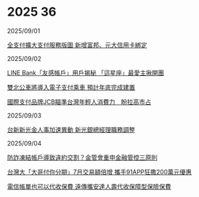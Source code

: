 # 2025 36

2025/09/01

[全支付擴大支付服務版圖 新增富邦、元大信用卡綁定](https://money.udn.com/money/story/5613/8976353)

2025/09/02

[LINE Bank「友感帳戶」用戶揭秘 「這星座」最愛主揪開團](https://ec.ltn.com.tw/article/breakingnews/5164237)

[雙北公車將導入電子支付乘車 預計年底完成建置](https://news.ltn.com.tw/news/life/breakingnews/5164778)

[國際支付品牌JCB瞄準台灣年輕人消費力　盼拉高市占](https://www.cna.com.tw/news/afe/202509020342.aspx)

2025/09/03

[台新新光金人事加速異動 新光銀總經理職務調整](https://udn.com/news/story/7239/8981694)

2025/09/04

[防詐凍結帳戶導致違約交割？金管會重申金融管控三原則](https://udn.com/news/story/7239/8984305)

[台灣大「大哥付你分期」7月交易額倍增 攜手91APP狂撒200萬元優惠](https://udn.com/news/story/7240/8983955)

[電信帳單也可以代收保費 遠傳攜安達人壽代收保障型保險保費](https://udn.com/news/story/7239/8983903)
